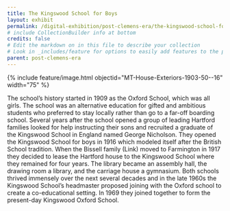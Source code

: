 ```yaml
---
title: The Kingswood School for Boys
layout: exhibit
permalink: /digital-exhibition/post-clemens-era/the-kingswood-school-for-boys.html
# include CollectionBuilder info at bottom
credits: false
# Edit the markdown on in this file to describe your collection
# Look in _includes/feature for options to easily add features to the page
parent: post-clemens-era
---
```


{% include feature/image.html objectid="MT-House-Exteriors-1903-50--16" width="75" %}

The school’s history started in 1909 as the Oxford School, which was all girls. The school was an alternative education for gifted and ambitious students who preferred to stay locally rather than go to a far-off boarding school. Several years after the school opened a group of leading Hartford families looked for help instructing their sons and recruited a graduate of the Kingswood School in England named George Nicholson. They opened the Kingswood School for boys in 1916 which modeled itself after the British School tradition. When the Bissell family (Link) moved to Farmington in 1917 they decided to lease the Hartford house to the Kingswood School where they remained for four years. The library became an assembly hall, the drawing room a library, and the carriage house a gymnasium. Both schools thrived immensely over the next several decades and in the late 1960s the Kingswood School’s headmaster proposed joining with the Oxford school to create a co-educational setting. In 1969 they joined together to form the present-day Kingswood Oxford School.
